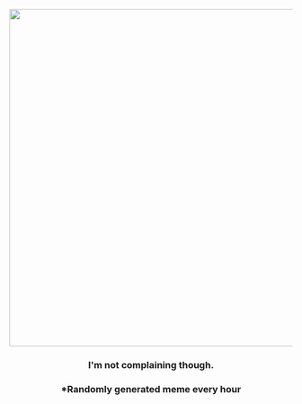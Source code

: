 <p align="center">
        <img src="https://i.redd.it/b4l6i4toahg91.gif" width="600" height="600">
        </p>
        <h3 align="center">I'm not complaining though.</h3>
        <h3 align="center">*Randomly generated meme every hour</h3>
    